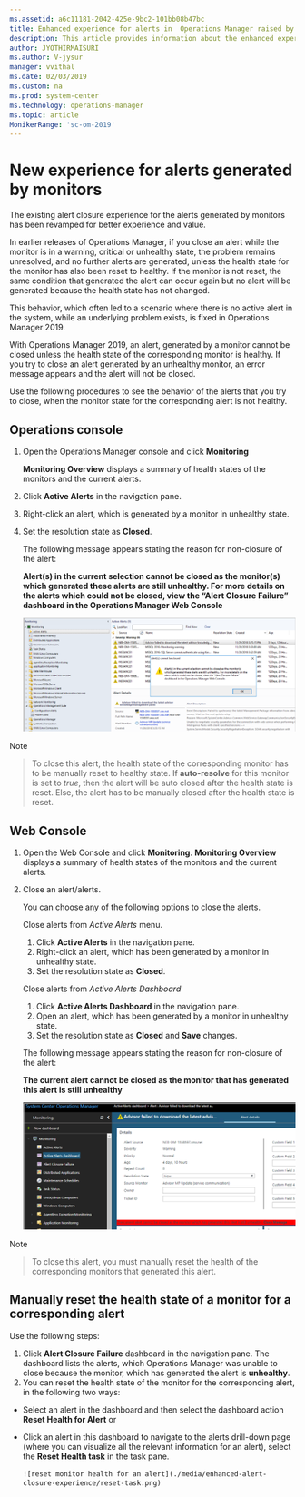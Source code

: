```yaml
---
ms.assetid: a6c11181-2042-425e-9bc2-101bb08b47bc
title: Enhanced experience for alerts in  Operations Manager raised by monitor
description: This article provides information about the enhanced experience for the alerts raised by a monitor.
author: JYOTHIRMAISURI
ms.author: V-jysur
manager: vvithal
ms.date: 02/03/2019
ms.custom: na
ms.prod: system-center
ms.technology: operations-manager
ms.topic: article
MonikerRange: 'sc-om-2019'
---
```


# New experience for alerts generated by monitors

The existing alert closure experience for the alerts generated by monitors has been revamped for better experience and value.

In earlier releases of Operations Manager, if you close an alert while the monitor is in a warning, critical or unhealthy state, the problem remains unresolved, and no further alerts are generated, unless the health state for the monitor has also been reset to healthy. If the monitor is not reset, the same condition that generated the  alert can occur again but no alert will be generated because the health state has not changed.

This behavior, which often led to a scenario where there is no active alert in the system, while an underlying problem exists, is fixed in Operations Manager 2019.

With Operations Manager 2019, an alert, generated by a monitor cannot be closed unless the health state of the corresponding monitor is healthy. If you try to close an alert generated by an unhealthy monitor, an error message appears and the alert will not be closed.

Use the following procedures to see the behavior of the alerts that you try to close, when the monitor state for the corresponding alert is not healthy.   

## 	Operations console
1.	Open the Operations Manager console and click **Monitoring**

    **Monitoring Overview** displays a summary of health states of the monitors and the current alerts.
2.	Click **Active Alerts** in the navigation pane.
3.	Right-click an alert, which is generated by a monitor in unhealthy state.
4.	Set the resolution state as **Closed**.

    The following message appears stating the reason for non-closure of the alert:

    **Alert(s) in the current selection cannot be closed as the monitor(s) which generated these alerts are still unhealthy. For more details on the alerts which could not be closed, view the “Alert Closure Failure” dashboard in the Operations Manager Web Console**

    ![closed alert message operations console](./media/enhanced-alert-closure-experience/nonclosure-message-operations-console.png)

>[!NOTE]

> To close this alert, the health state of the corresponding monitor has to be manually reset to healthy state. If **auto-resolve** for this monitor is set to *true*, then the alert will be auto closed after the health state is reset. Else, the alert has to be manually closed after the health state is reset.

##  Web Console
1.	Open the Web Console and click **Monitoring**.
    **Monitoring Overview** displays a summary of health states of the monitors and the current alerts.
2. Close an alert/alerts.

    You can choose any of the following options to close the alerts.

    Close alerts from *Active Alerts* menu.

    1. Click **Active Alerts** in the navigation pane.
    2. Right-click an alert, which has been generated by a monitor in unhealthy state.
    3. Set the resolution state as **Closed**.

   Close alerts from *Active Alerts Dashboard*

    1. Click **Active Alerts Dashboard** in the navigation pane.
    2. Open an alert, which has been generated by a monitor in unhealthy state.
    3. Set the resolution state as **Closed** and **Save** changes.

    The following message appears stating the reason for non-closure of the alert:

    **The current alert cannot be closed as the monitor that has generated this alert is still unhealthy**

    ![closed alert message web console](./media/enhanced-alert-closure-experience/nonclosure-message-web-console.png)

> [!NOTE]

> To close this alert, you must manually reset the health of the corresponding monitors that generated this alert.

## Manually reset the health state of a monitor for a corresponding alert

Use the following steps:

1. Click **Alert Closure Failure** dashboard in the navigation pane.
The dashboard lists the alerts, which Operations Manager was unable to close because the monitor, which has generated the alert is **unhealthy**.
2.	You can reset the health state of the monitor for the corresponding alert, in the following two ways:
 -  Select an alert in the dashboard and then select the dashboard action **Reset Health for Alert** or
 -  Click an alert in this dashboard to navigate to the alerts drill-down page (where you can visualize all the relevant information for an alert), select the **Reset Health task** in the task pane.

        ![reset monitor health for an alert](./media/enhanced-alert-closure-experience/reset-task.png)
